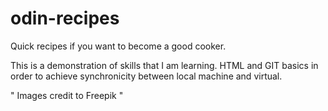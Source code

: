 # odin-recipes

Quick recipes if you want to become a good cooker.


This is a demonstration of skills that I am learning. HTML and GIT basics in order to achieve synchronicity between local machine and virtual.

" Images credit to Freepik "

